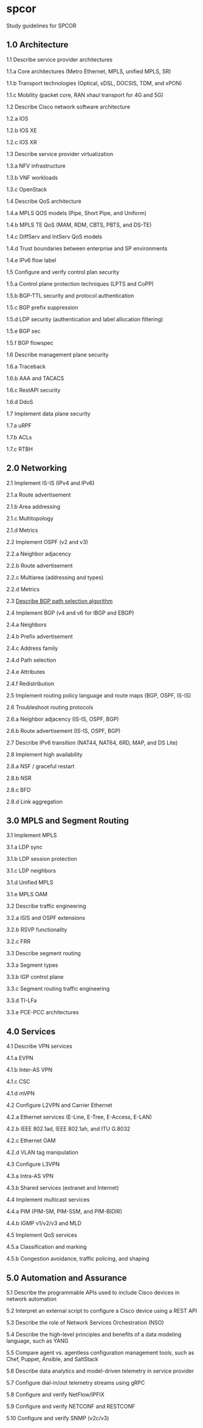 # spcor
Study guidelines for SPCOR

## 1.0 Architecture

1.1 Describe service provider architectures

1.1.a Core architectures (Metro Ethernet, MPLS, unified MPLS, SR)

1.1.b Transport technologies (Optical, xDSL, DOCSIS, TDM, and xPON)

1.1.c Mobility (packet core, RAN xhaul transport for 4G and 5G)

1.2 Describe Cisco network software architecture

1.2.a IOS

1.2.b IOS XE

1.2.c IOS XR

1.3 Describe service provider virtualization

1.3.a NFV infrastructure

1.3.b VNF workloads

1.3.c OpenStack

1.4 Describe QoS architecture

1.4.a MPLS QOS models (Pipe, Short Pipe, and Uniform)

1.4.b MPLS TE QoS (MAM, RDM, CBTS, PBTS, and DS-TE)

1.4.c DiffServ and IntServ QoS models

1.4.d Trust boundaries between enterprise and SP environments

1.4.e IPv6 flow label

1.5 Configure and verify control plan security

1.5.a Control plane protection techniques (LPTS and CoPP)

1.5.b BGP-TTL security and protocol authentication

1.5.c BGP prefix suppression

1.5.d LDP security (authentication and label allocation filtering)

1.5.e BGP sec

1.5.f BGP flowspec

1.6 Describe management plane security

1.6.a Traceback

1.6.b AAA and TACACS

1.6.c RestAPI security

1.6.d DdoS

1.7 Implement data plane security

1.7.a uRPF

1.7.b ACLs

1.7.c RTBH


## 2.0 Networking

2.1 Implement IS-IS (IPv4 and IPv6)

2.1.a Route advertisement

2.1.b Area addressing

2.1.c Multitopology

2.1.d Metrics

2.2 Implement OSPF (v2 and v3)

2.2.a Neighbor adjacency

2.2.b Route advertisement

2.2.c Multiarea (addressing and types)

2.2.d Metrics

2.3 [Describe BGP path selection algorithm](https://github.com/inband/spcor/tree/master/2-networking/3-bgp-path-selection)

2.4 Implement BGP (v4 and v6 for IBGP and EBGP)

2.4.a Neighbors

2.4.b Prefix advertisement

2.4.c Address family

2.4.d Path selection

2.4.e Attributes

2.4.f Redistribution

2.5 Implement routing policy language and route maps (BGP, OSPF, IS-IS)

2.6 Troubleshoot routing protocols

2.6.a Neighbor adjacency (IS-IS, OSPF, BGP)

2.6.b Route advertisement (IS-IS, OSPF, BGP)

2.7 Describe IPv6 transition (NAT44, NAT64, 6RD, MAP, and DS Lite)

2.8 Implement high availability

2.8.a NSF / graceful restart

2.8.b NSR

2.8.c BFD

2.8.d Link aggregation


## 3.0 MPLS and Segment Routing

3.1 Implement MPLS

3.1.a LDP sync

3.1.b LDP session protection

3.1.c LDP neighbors

3.1.d Unified MPLS

3.1.e MPLS OAM

3.2 Describe traffic engineering

3.2.a ISIS and OSPF extensions

3.2.b RSVP functionality

3.2.c FRR

3.3 Describe segment routing

3.3.a Segment types

3.3.b IGP control plane

3.3.c Segment routing traffic engineering

3.3.d TI-LFa

3.3.e PCE-PCC architectures


## 4.0 Services

4.1 Describe VPN services

4.1.a EVPN

4.1.b Inter-AS VPN

4.1.c CSC

4.1.d mVPN

4.2 Configure L2VPN and Carrier Ethernet

4.2.a Ethernet services (E-Line, E-Tree, E-Access, E-LAN)

4.2.b IEEE 802.1ad, IEEE 802.1ah, and ITU G.8032

4.2.c Ethernet OAM

4.2.d VLAN tag manipulation

4.3 Configure L3VPN

4.3.a Intra-AS VPN

4.3.b Shared services (extranet and Internet)

4.4 Implement multicast services

4.4.a PIM (PIM-SM, PIM-SSM, and PIM-BIDIR)

4.4.b IGMP v1/v2/v3 and MLD

4.5 Implement QoS services

4.5.a Classification and marking

4.5.b Congestion avoidance, traffic policing, and shaping


## 5.0 Automation and Assurance

5.1 Describe the programmable APIs used to include Cisco devices in network automation

5.2 Interpret an external script to configure a Cisco device using a REST API

5.3 Describe the role of Network Services Orchestration (NSO)

5.4 Describe the high-level principles and benefits of a data modeling language, such as YANG

5.5 Compare agent vs. agentless configuration management tools, such as Chef, Puppet, Ansible, and SaltStack

5.6 Describe data analytics and model-driven telemetry in service provider

5.7 Configure dial-in/out telemetry streams using gRPC

5.8 Configure and verify NetFlow/IPFIX

5.9 Configure and verify NETCONF and RESTCONF

5.10 Configure and verify SNMP (v2c/v3)


